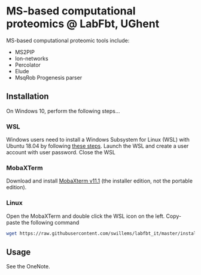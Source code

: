# MS-based computational proteomics @ LabFbt, UGhent

MS-based computational proteomic tools include:

* MS2PIP
* Ion-networks
* Percolator
* Elude
* MsqRob Progenesis parser

## Installation

On Windows 10, perform the following steps...

### WSL

Windows users need to install a Windows Subsystem for Linux (WSL) with Ubuntu 18.04 by following [these steps](https://docs.microsoft.com/en-us/windows/wsl/install-win10). Launch the WSL and create a user account with user password. Close the WSL

### MobaXTerm

Download and install [MobaXterm v11.1](https://mobaxterm.mobatek.net/download-home-edition.html) (the installer edition, not the portable edition).

### Linux

Open the MobaXTerm and double click the WSL icon on the left. Copy-paste the following command

```bash
wget https://raw.githubusercontent.com/swillems/labfbt_it/master/install_all.sh && bash install_all.sh && rm install_all.sh && source ~/.bashrc
```

## Usage

See the OneNote.
